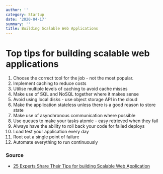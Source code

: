 ```yaml
---
author: ''
category: Startup
date: '2020-04-17'
summary: ''
title: Building Scalable Web Applications
---
```

# Top tips for building scalable web applications

1. Choose the correct tool for the job - not the most popular.
2. Implement caching to reduce costs
3. Utilise multiple levels of caching to avoid cache misses
4. Make use of SQL and NoSQL together where it makes sense
5. Avoid using local disks - use object storage API in the cloud
6. Make the application stateless unless there is a good reason to store state
7. Make use of asynchronous communication where possible
8. Use queues to make your tasks atomic - easy retrieved when they fail
9. Always have the ability to roll back your code for failed deploys
10. Load test your application every day
11. Root out a single point of failure
12. Automate everything to run continuously

### Source

* [25 Experts Share Their Tips for building Scalable Web Application](https://www.simform.com/tips-building-scalable-web-applications/)